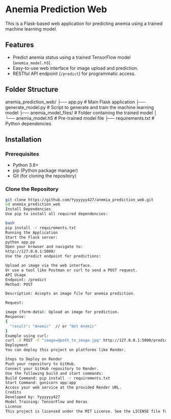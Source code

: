 # Anemia Prediction Web

This is a Flask-based web application for predicting anemia using a trained machine learning model.

## Features
- Predict anemia status using a trained TensorFlow model (`anemia_model.h5`).
- Easy-to-use web interface for image upload and prediction.
- RESTful API endpoint (`/predict`) for programmatic access.

## Folder Structure
anemia_prediction_web/ ├── app.py # Main Flask application ├── generate_model.py # Script to generate and train the machine learning model ├── anemia_model_files/ # Folder containing the trained model │ └── anemia_model.h5 # Pre-trained model file ├── requirements.txt # Python dependencies

## Installation

### Prerequisites
- Python 3.8+
- pip (Python package manager)
- Git (for cloning the repository)

### Clone the Repository
```bash
git clone https://github.com/Yyyyyyy427/anemia_prediction_web.git
cd anemia_prediction_web
Install Dependencies
Use pip to install all required dependencies:

bash
pip install -r requirements.txt
Running the Application
Start the Flask server:
python app.py
Open your browser and navigate to:
http://127.0.0.1:5000/
Use the /predict endpoint for predictions:

Upload an image via the web interface.
Or use a tool like Postman or curl to send a POST request.
API Usage
Endpoint: /predict
Method: POST

Description: Accepts an image file for anemia prediction.

Request:

image (form-data): Upload an image for prediction.
Response:
{
  "result": "Anemic"  // or "Not Anemic"
}
Example using curl:
curl -X POST -F "image=@path_to_image.jpg" http://127.0.0.1:5000/predict
Deployment
You can deploy this project on platforms like Render.

Steps to Deploy on Render
Push your repository to GitHub.
Connect your GitHub repository to Render.
Use the following build and start commands:
Build Command: pip install -r requirements.txt
Start Command: gunicorn app:app
Access your web service at the provided Render URL.
Credits
Developed by: Yyyyyyy427
Model Training: TensorFlow and Keras
License
This project is licensed under the MIT License. See the LICENSE file for details.
